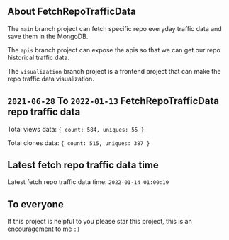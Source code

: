 ## About FetchRepoTrafficData

The `main` branch project can fetch specific repo everyday traffic data and save them in the MongoDB.

The `apis` branch project can expose the apis so that we can get our repo historical traffic data.

The `visualization` branch project is a frontend project that can make the repo traffic data visualization.

## `2021-06-28` To `2022-01-13` FetchRepoTrafficData repo traffic data

Total views data: `{ count: 584, uniques: 55 }`

Total clones data: `{ count: 515, uniques: 387 }`

## Latest fetch repo traffic data time

Latest fetch repo traffic data time: `2022-01-14 01:00:19`

## To everyone

If this project is helpful to you please star this project, this is an encouragement to me `:)`



